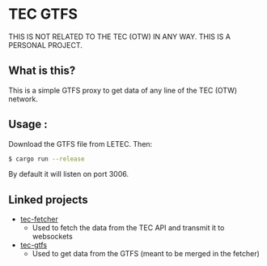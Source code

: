 # TEC GTFS

THIS IS NOT RELATED TO THE TEC (OTW) IN ANY WAY. THIS IS A PERSONAL PROJECT.

## What is this?

This is a simple GTFS proxy to get data of any line of the TEC (OTW) network.

## Usage :

Download the GTFS file from LETEC.
Then:

```bash
$ cargo run --release
```

By default it will listen on port 3006.


## Linked projects

- [tec-fetcher](https://github.com/cK0nrad/tec-fetcher) 
    - Used to fetch the data from the TEC API and transmit it to websockets
- [tec-gtfs](https://github.com/cK0nrad/tec-gtfs)
    - Used to get data from the GTFS (meant to be merged in the fetcher)